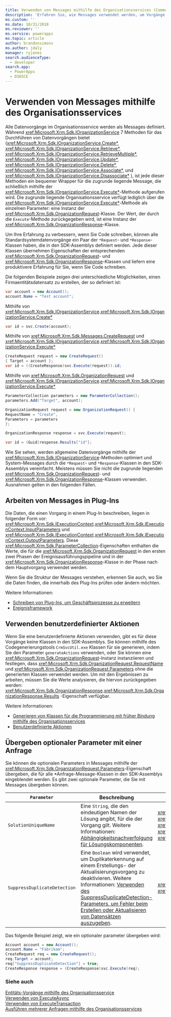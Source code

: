 ```yaml
---
title: Verwenden von Messages mithilfe des Organisationsservices (Common Data Service) | Microsoft Docs
description: 'Erfahren Sie, wie Messages verwendet werden, um Vorgänge mithilfe des Organisationsservices aufzurufen.'
ms.custom: ''
ms.date: 10/31/2018
ms.reviewer: ''
ms.service: powerapps
ms.topic: article
author: brandonsimons
ms.author: jdaly
manager: ryjones
search.audienceType:
  - developer
search.app:
  - PowerApps
  - D365CE
---
```

# <a name="use-messages-with-the-organization-service"></a>Verwenden von Messages mithilfe des Organisationsservices

Alle Datenvorgänge im Organisationsservice werden als Messages definiert. Während <xref:Microsoft.Xrm.Sdk.IOrganizationService> 7 Methoden für das Durchführen von Datenvorgängen bietet (<xref:Microsoft.Xrm.Sdk.IOrganizationService.Create*>, <xref:Microsoft.Xrm.Sdk.IOrganizationService.Retrieve*>, <xref:Microsoft.Xrm.Sdk.IOrganizationService.RetrieveMultiple*>, <xref:Microsoft.Xrm.Sdk.IOrganizationService.Update*>, <xref:Microsoft.Xrm.Sdk.IOrganizationService.Delete*>, <xref:Microsoft.Xrm.Sdk.IOrganizationService.Associate*>, und <xref:Microsoft.Xrm.Sdk.IOrganizationService.Disassociate*> ), ist jede dieser Methoden ein bequemer Wrapper für die zugrunde liegende Message, die schließlich mithilfe der <xref:Microsoft.Xrm.Sdk.IOrganizationService.Execute*>-Methode aufgerufen wird. Die zugrunde liegende Organisationsservice verfügt lediglich über die <xref:Microsoft.Xrm.Sdk.IOrganizationService.Execute*>-Methode als einzelnen Parameter: eine Instanz der <xref:Microsoft.Xrm.Sdk.OrganizationRequest>-Klasse. Der Wert, der durch die `Execute`-Methode zurückgegeben wird, ist eine Instanz der <xref:Microsoft.Xrm.Sdk.OrganizationResponse>-Klasse.

Um Ihre Erfahrung zu verbessern, wenn Sie Code schreiben, können alle Standardsystemdatenvorgänge ein Paar der `*Request`- und `*Response`-Klassen haben, die in den SDK-Assemblys definiert werden. Jede dieser Klassen übernehmen Eigenschaften der entsprechenden <xref:Microsoft.Xrm.Sdk.OrganizationRequest>- und <xref:Microsoft.Xrm.Sdk.OrganizationResponse>-Klassen und liefern eine produktivere Erfahrung für Sie, wenn Sie Code schreiben.

Die folgenden Beispiele zeigen drei unterschiedliche Möglichkeiten, einen Firmaentitätsdatensatz zu erstellen, der so definiert ist:

```csharp
var account = new Account();
account.Name = "Test account";
```

Mithilfe von <xref:Microsoft.Xrm.Sdk.IOrganizationService>.<xref:Microsoft.Xrm.Sdk.IOrganizationService.Create*>

```csharp
var id = svc.Create(account);
```

Mithilfe von <xref:Microsoft.Xrm.Sdk.Messages.CreateRequest> und <xref:Microsoft.Xrm.Sdk.IOrganizationService>.<xref:Microsoft.Xrm.Sdk.IOrganizationService.Execute*>

```csharp
CreateRequest request = new CreateRequest()
{ Target = account };
var id = ((CreateResponse)svc.Execute(request)).id;
```

Mithilfe von <xref:Microsoft.Xrm.Sdk.OrganizationRequest> und <xref:Microsoft.Xrm.Sdk.IOrganizationService>.<xref:Microsoft.Xrm.Sdk.IOrganizationService.Execute*>

```csharp
ParameterCollection parameters = new ParameterCollection();
parameters.Add("Target", account);

OrganizationRequest request = new OrganizationRequest() {
RequestName = "Create",
Parameters = parameters
};

OrganizationResponse response = svc.Execute(request);

var id = (Guid)response.Results["id"];
```

Wie Sie sehen, werden allgemeine Datenvorgänge mithilfe der <xref:Microsoft.Xrm.Sdk.IOrganizationService>-Methoden optimiert und System-Messages durch die `*Request`- und `*Response`-Klassen in den SDK-Assemblys vereinfacht. Meistens müssen Sie nicht die zugrunde liegenden <xref:Microsoft.Xrm.Sdk.OrganizationRequest>- und <xref:Microsoft.Xrm.Sdk.OrganizationResponse>-Klassen verwenden. Ausnahmen gelten in den folgenden Fällen.

## <a name="working-with-messages-in-plug-ins"></a>Arbeiten von Messages in Plug-Ins

Die Daten, die einen Vorgang in einem Plug-In beschreiben, liegen in folgender Form vor: <xref:Microsoft.Xrm.Sdk.IExecutionContext>.<xref:Microsoft.Xrm.Sdk.IExecutionContext.InputParameters> und <xref:Microsoft.Xrm.Sdk.IExecutionContext>.<xref:Microsoft.Xrm.Sdk.IExecutionContext.OutputParameters>. Diese <xref:Microsoft.Xrm.Sdk.ParameterCollection>-Eigenschaften enthalten die Werte, die für die <xref:Microsoft.Xrm.Sdk.OrganizationRequest> in den ersten zwei Phasen der Ereignisausführungspipeline und in der <xref:Microsoft.Xrm.Sdk.OrganizationResponse>-Klasse in der Phase nach dem Hauptvorgang verwendet werden.

Wenn Sie die Struktur der Messages verstehen, erkennen Sie auch, wo Sie die Daten finden, die innerhalb des Plug-Ins prüfen oder ändern möchten.

Weitere Informationen: 

- [Schreiben von Plug-Ins, um Geschäftsprozesse zu erweitern](../plug-ins.md)
- [Ereignisframework](../event-framework.md)

## <a name="using-custom-actions"></a>Verwenden benutzerdefinierter Aktionen

Wenn Sie eine benutzerdefinierte Aktionen verwenden, gibt es für diese Vorgänge keine Klassen in den SDK-Assemblys. Sie können mithilfe des Codegenerierungstools `CrmSvcUtil.exe` Klassen für sie generieren, indem Sie den Parameter `generateActions` verwenden, oder Sie können eine <xref:Microsoft.Xrm.Sdk.OrganizationRequest>-Instanz instanziieren und festlegen, dass <xref:Microsoft.Xrm.Sdk.OrganizationRequest.RequestName> und <xref:Microsoft.Xrm.Sdk.OrganizationRequest.Parameters> ohne die generierten Klassen verwendet werden. Um mit den Ergebnissen zu arbeiten, müssen Sie die Werte analysieren, die hiervon zurückgegeben werden: <xref:Microsoft.Xrm.Sdk.OrganizationResponse>.<xref:Microsoft.Xrm.Sdk.OrganizationResponse.Results> -Eigenschaft verfügbar.

Weitere Informationen: 

- [Generieren von Klassen für die Programmierung mit früher Bindung mithilfe des Organisationsservices](generate-early-bound-classes.md)
- [Benutzerdefinierte Aktionen](../custom-actions.md)

## <a name="passing-optional-parameters-with-a-request"></a>Übergeben optionaler Parameter mit einer Anfrage

Sie können die optionalen Parameters in Messages mithilfe der <xref:Microsoft.Xrm.Sdk.OrganizationRequest.Parameters>-Eigenschaft übergeben, die für alle *Anfrage-Message-Klassen in den SDK-Assemblys eingeblendet werden. Es gibt zwei optionale Parameter, die Sie mit Messages übergeben können.

|`Parameter`|Beschreibung|Meldungen|  
|-----------------|-----------------|--------------|  
|`SolutionUniqueName`|Eine `String`, die den eindeutigen Namen der Lösung angibt, für die der Vorgang gilt. Weitere Informationen: [Abhängigkeitsnachverfolgung für Lösungskomponenten](../dependency-tracking-solution-components.md).|<xref:Microsoft.Crm.Sdk.Messages.AddPrivilegesRoleRequest> <br /> <xref:Microsoft.Xrm.Sdk.Messages.CreateRequest> <br /> <xref:Microsoft.Xrm.Sdk.Messages.DeleteRequest> <br /> <xref:Microsoft.Crm.Sdk.Messages.MakeAvailableToOrganizationTemplateRequest> <br /> <xref:Microsoft.Xrm.Sdk.Messages.UpdateRequest>|  
|`SuppressDuplicateDetection`|Eine `Boolean` wird verwendet, um Duplikaterkennung auf einem Erstellungs- der Aktualisierungsvorgang zu deaktivieren. Weitere Informationen: [Verwenden des SuppressDuplicateDetection-Parameters, um Fehler beim Erstellen oder Aktualisieren von Datensätzen auszugeben](detect-duplicate-data.md#use-suppressduplicatedetection-parameter-to-throw-errors-when-you-create-or-update-record).|<xref:Microsoft.Xrm.Sdk.Messages.CreateRequest> <br /> <xref:Microsoft.Xrm.Sdk.Messages.UpdateRequest>|  
  
 Das folgende Beispiel zeigt, wie ein optionaler parameter übergeben wird:  
  
```csharp  
Account account = new Account();  
account.Name = "Fabrikam";  
CreateRequest req = new CreateRequest();  
req.Target = account;  
req["SuppressDuplicateDetection"] = true;  
CreateResponse response = (CreateResponse)svc.Execute(req);  
```  

### <a name="see-also"></a>Siehe auch

[Entitäts-Vorgänge mithilfe des Organisationsservice](entity-operations.md)<br />
[Verwenden von ExecuteAsync](use-executeAsync.md)<br />
[Verwenden von ExecuteTransaction](use-executetransaction.md)<br />
[Ausführen mehrerer Anfragen mithilfe des Organisationsservices](execute-multiple-requests.md)



